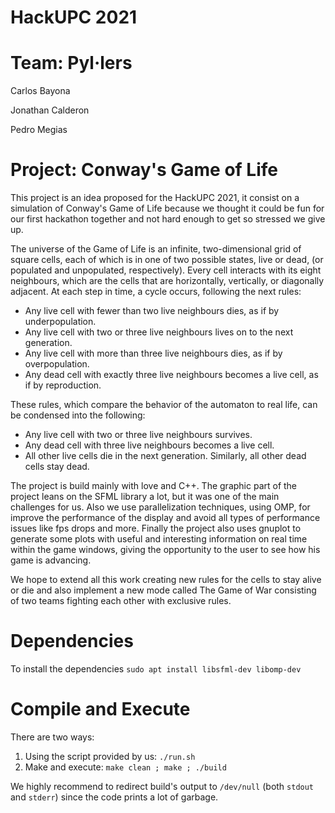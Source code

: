 
# HackUPC 2021
# Team: Pyl·lers
Carlos Bayona

Jonathan Calderon

Pedro Megias

# Project: Conway's Game of Life

This project is an idea proposed for the HackUPC 2021, it consist on a simulation of Conway's Game of Life because we thought it could be fun for our first hackathon together and not hard enough to get so stressed we give up.

The universe of the Game of Life is an infinite, two-dimensional grid of square cells, each of which is in one of two possible states, live or dead, (or populated and unpopulated, respectively). Every cell interacts with its eight neighbours, which are the cells that are horizontally, vertically, or diagonally adjacent. At each step in time, a cycle occurs, following the next rules:

  - Any live cell with fewer than two live neighbours dies, as if by underpopulation.
  - Any live cell with two or three live neighbours lives on to the next generation.
  - Any live cell with more than three live neighbours dies, as if by overpopulation.
  - Any dead cell with exactly three live neighbours becomes a live cell, as if by reproduction.

These rules, which compare the behavior of the automaton to real life, can be condensed into the following:

  - Any live cell with two or three live neighbours survives.
  - Any dead cell with three live neighbours becomes a live cell.
  - All other live cells die in the next generation. Similarly, all other dead cells stay dead.

The project is build mainly with love and C++. The graphic part of the project leans on the SFML library a lot, but it was one of the main challenges for us. Also we use parallelization techniques, using OMP, for improve the performance of the display and avoid all types of performance issues like fps drops and more. Finally the project also uses gnuplot to generate some plots with useful and interesting information on real time within the game windows, giving the opportunity to the user to see how his game is advancing.

We hope to extend all this work creating new rules for the cells to stay alive or die and also implement a new mode called The Game of War consisting of two teams fighting each other with exclusive rules.

# Dependencies
To install the dependencies
`sudo apt install libsfml-dev libomp-dev`

# Compile and Execute
There are two ways:
  1. Using the script provided by us: `./run.sh`
  2. Make and execute: `make clean ; make ; ./build`

We highly recommend to redirect build's output to `/dev/null` (both `stdout` and `stderr`) since the code prints a lot of garbage.

